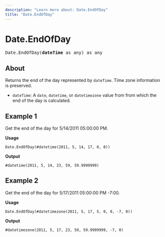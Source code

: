 ```yaml
---
description: "Learn more about: Date.EndOfDay"
title: "Date.EndOfDay"
---
```

# Date.EndOfDay

<pre>
Date.EndOfDay(<b>dateTime</b> as any) as any
</pre>
  
## About

Returns the end of the day represented by `dateTime`. Time zone information is preserved.

* `dateTime`: A `date`, `datetime`, or `datetimezone` value from from which the end of the day is calculated.

## Example 1

Get the end of the day for 5/14/2011 05:00:00 PM.

**Usage**

```powerquery-m
Date.EndOfDay(#datetime(2011, 5, 14, 17, 0, 0))
```

**Output**

`#datetime(2011, 5, 14, 23, 59, 59.9999999)`

## Example 2

Get the end of the day for 5/17/2011 05:00:00 PM -7:00.

**Usage**

```powerquery-m
Date.EndOfDay(#datetimezone(2011, 5, 17, 5, 0, 0, -7, 0))
```

**Output**

`#datetimezone(2011, 5, 17, 23, 59, 59.9999999, -7, 0)`
